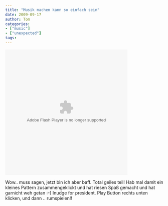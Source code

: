 ```yaml
---
title: "Musik machen kann so einfach sein"
date: 2009-09-17
author: Tom
categories:
- ["music"]
- ["unexpected"]
tags:
---
```

<object width="390" height="400"><param name="movie" value="http://embed.inudge.net/nudge.swf" /><param name="wmode" value="window" /><param name="FlashVars" value="id=122" /><embed src="https://embed.inudge.net/nudge.swf" flashvars="id=122" type="application/x-shockwave-flash" wmode="window" width="390" height="400"></embed></object>

Wow.. muss sagen, jetzt bin ich aber baff. Total geiles teil! Hab mal damit ein kleines Pattern zusammengeklickt und hat riesen Spaß gemacht und hat garnicht weh getan :-) Inudge for president. 
Play Button rechts unten klicken, und dann .. rumspielen!!